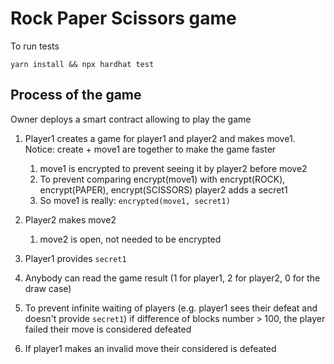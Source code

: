 # Rock Paper Scissors game

To run tests

```
yarn install && npx hardhat test
```

## Process of the game

Owner deploys a smart contract allowing to play the game

1. Player1 creates a game for player1 and player2 and makes move1.
Notice: create + move1 are together to make the game faster

    1. move1 is encrypted to prevent seeing it by player2 before move2
    1. To prevent comparing encrypt(move1) with encrypt(ROCK), encrypt(PAPER), encrypt(SCISSORS) player2 adds a secret1
    1. So move1 is really: `encrypted(move1, secret1)`

1. Player2 makes move2

    1. move2 is open, not needed to be encrypted

1. Player1 provides `secret1`

1. Anybody can read the game result (1 for player1, 2 for player2, 0 for the draw case)

1. To prevent infinite waiting of players (e.g. player1 sees their defeat and doesn't provide `secret1`) if difference of blocks number > 100, the player failed their move is considered defeated

1. If player1 makes an invalid move their considered is defeated
